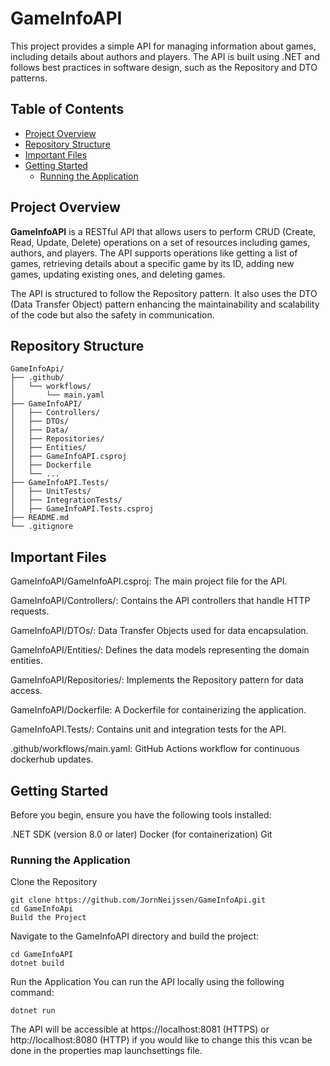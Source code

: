 # GameInfoAPI

This project provides a simple API for managing information about games, 
including details about authors and players. 
The API is built using .NET and follows best practices in software design, 
such as the Repository and DTO patterns.

## Table of Contents

- [Project Overview](#project-overview)
- [Repository Structure](#repository-structure)
- [Important Files](#important-files)
- [Getting Started](#getting-started)
  - [Running the Application](#running-the-application)
  
## Project Overview

**GameInfoAPI** is a RESTful API that allows users to perform CRUD (Create, Read, Update, Delete) operations on a set of resources including games, authors, and players. 
The API supports operations like getting a list of games, retrieving details about a specific game by its ID, adding new games, updating existing ones, and deleting games.

The API is structured to follow the Repository pattern. It also uses the DTO (Data Transfer Object) pattern enhancing the maintainability and scalability of the code but also the safety in communication.

## Repository Structure

```
GameInfoApi/
├── .github/
│   └── workflows/
│       └── main.yaml
├── GameInfoAPI/
│   ├── Controllers/
│   ├── DTOs/
│   ├── Data/
│   ├── Repositories/
│   ├── Entities/
│   ├── GameInfoAPI.csproj
│   ├── Dockerfile
│   └── ...
├── GameInfoAPI.Tests/
│   ├── UnitTests/
│   ├── IntegrationTests/
│   ├── GameInfoAPI.Tests.csproj
├── README.md
└── .gitignore
```

## Important Files
GameInfoAPI/GameInfoAPI.csproj: The main project file for the API.

GameInfoAPI/Controllers/: Contains the API controllers that handle HTTP requests.

GameInfoAPI/DTOs/: Data Transfer Objects used for data encapsulation.

GameInfoAPI/Entities/: Defines the data models representing the domain entities.

GameInfoAPI/Repositories/: Implements the Repository pattern for data access.

GameInfoAPI/Dockerfile: A Dockerfile for containerizing the application.

GameInfoAPI.Tests/: Contains unit and integration tests for the API.

.github/workflows/main.yaml: GitHub Actions workflow for continuous dockerhub updates.

## Getting Started
Before you begin, ensure you have the following tools installed:

.NET SDK (version 8.0 or later)
Docker (for containerization)
Git

### Running the Application
Clone the Repository
```
git clone https://github.com/JornNeijssen/GameInfoApi.git
cd GameInfoApi
Build the Project
```

Navigate to the GameInfoAPI directory and build the project:
```
cd GameInfoAPI
dotnet build
```

Run the Application
You can run the API locally using the following command:
```
dotnet run
```

The API will be accessible at https://localhost:8081 (HTTPS) or http://localhost:8080 (HTTP) if you would like to change this this vcan be done in the properties map launchsettings file.
